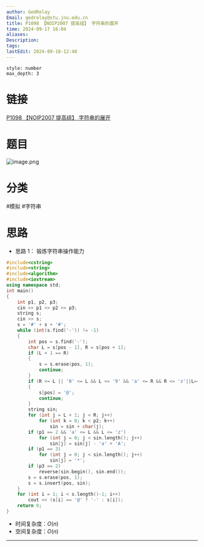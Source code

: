 ```yaml
---
author: GedRelay
Email: gedrelay@stu.jnu.edu.cn
title: P1098 【NOIP2007 提高组】 字符串的展开
time: 2024-09-17 16:04
aliases: 
Description: 
tags: 
lastEdit: 2024-09-18-12:48
---
```


```toc
style: number
max_depth: 3
```

# 链接
[P1098 【NOIP2007 提高组】 字符串的展开](https://www.luogu.com.cn/problem/P1098) 

# 题目
![image.png](https://ged-pic-bed.oss-cn-guangzhou.aliyuncs.com/img/202409171605155.png)


# 分类
#模拟 #字符串 

# 思路
- 思路 1：
锻炼字符串操作能力


```cpp
#include<cstring>
#include<string>
#include<algorithm>
#include<iostream>
using namespace std;
int main()
{
	int p1, p2, p3;
	cin >> p1 >> p2 >> p3;
	string s;
	cin >> s;
	s = '#' + s + '#';
	while (int(s.find('-')) != -1)
	{
		int pos = s.find('-');
		char L = s[pos - 1], R = s[pos + 1];
		if (L + 1 == R)
		{
			s = s.erase(pos, 1);
			continue;
		}
		if (R <= L || '0' <= L && L <= '9' && 'a' <= R && R <= 'z'||L=='#'||R=='#'||L=='-'||R=='-'||L=='@'||R=='@')
		{
			s[pos] = '@';
			continue;
		}
		string sin;
		for (int j = L + 1; j < R; j++)
			for (int k = 0; k < p2; k++)
				sin = sin + char(j);
		if (p1 == 2 && 'a' <= L && L <= 'z')
			for (int j = 0; j < sin.length(); j++)
				sin[j] = sin[j] - 'a' + 'A';
		if (p1 == 3)
			for (int j = 0; j < sin.length(); j++)
				sin[j] = '*';
		if (p3 == 2)
			reverse(sin.begin(), sin.end());
		s = s.erase(pos, 1);
		s = s.insert(pos, sin);
	}
	for (int i = 1; i < s.length()-1; i++)
		cout << (s[i] == '@' ? '-' : s[i]);
	return 0;
}
```


- 时间复杂度：${O\left( n \right)  }$ 
- 空间复杂度：${O\left( n \right)  }$ 


---

